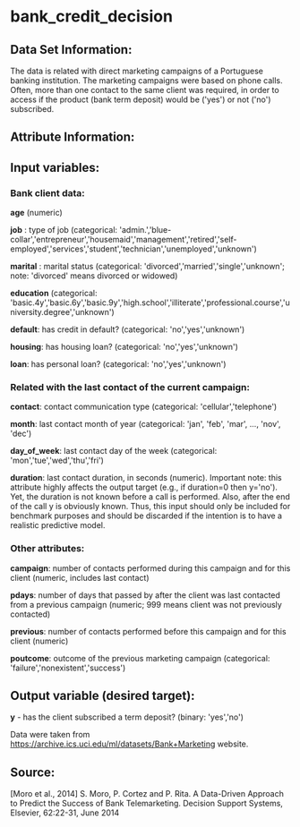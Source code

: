 # bank_credit_decision
 
## Data Set Information:

The data is related with direct marketing campaigns of a Portuguese banking institution. The marketing campaigns were based on phone calls. Often, more than one contact to the same client was required, in order to access if the product (bank term deposit) would be ('yes') or not ('no') subscribed.


## Attribute Information:

## Input variables:
### Bank client data:
**age** (numeric)

**job** : type of job (categorical: 'admin.','blue-collar','entrepreneur','housemaid','management','retired','self-employed','services','student','technician','unemployed','unknown')

**marital** : marital status (categorical: 'divorced','married','single','unknown'; note: 'divorced' means divorced or widowed)

**education** (categorical: 'basic.4y','basic.6y','basic.9y','high.school','illiterate','professional.course','university.degree','unknown')

**default**: has credit in default? (categorical: 'no','yes','unknown')

**housing**: has housing loan? (categorical: 'no','yes','unknown')

**loan**: has personal loan? (categorical: 'no','yes','unknown')
### Related with the last contact of the current campaign:
**contact**: contact communication type (categorical: 'cellular','telephone')

**month**: last contact month of year (categorical: 'jan', 'feb', 'mar', ..., 'nov', 'dec')

**day_of_week**: last contact day of the week (categorical: 'mon','tue','wed','thu','fri')

**duration**: last contact duration, in seconds (numeric). Important note: this attribute highly affects the output target (e.g., if duration=0 then y='no'). Yet, the duration is not known before a call is performed. Also, after the end of the call y is obviously known. Thus, this input should only be included for benchmark purposes and should be discarded if the intention is to have a realistic predictive model.
### Other attributes:
**campaign**: number of contacts performed during this campaign and for this client (numeric, includes last contact)

**pdays**: number of days that passed by after the client was last contacted from a previous campaign (numeric; 999 means client was not previously contacted)

**previous**: number of contacts performed before this campaign and for this client (numeric)

**poutcome**: outcome of the previous marketing campaign (categorical: 'failure','nonexistent','success')

## Output variable (desired target):
**y** - has the client subscribed a term deposit? (binary: 'yes','no')


Data were taken from https://archive.ics.uci.edu/ml/datasets/Bank+Marketing website.
## Source:
[Moro et al., 2014] S. Moro, P. Cortez and P. Rita. A Data-Driven Approach to Predict the Success of Bank Telemarketing. Decision Support Systems, Elsevier, 62:22-31, June 2014
